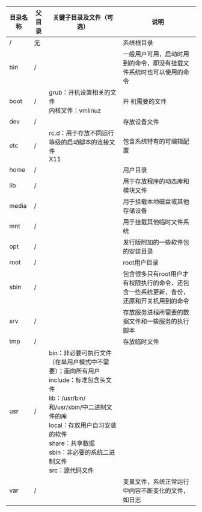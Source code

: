 目录名称|父目录|关键子目录及文件（可选）|说明|
----------|-------|--------|------
/|无||系统根目录|
bin|/||一般用户可用，启动时用到的命令，即没有挂载文件系统时也可以使用的命令
boot|/|grub：开机设置相关的文件</br>内核文件：vmlinuz|开 机需要的文件
dev|/||存放设备文件
etc|/|rc.d：用于存放不同运行等级的启动脚本的连接文件</br>X11|包含系统特有的可编辑配置
home|/||用户目录
lib|/||用于存放程序的动态库和模块文件
media|/||用于挂载本地磁盘或其他存储设备
mnt|/||用于挂载其他临时文件系统
opt|/||发行版附加的一些软件包的安装目录
root|/||root用户目录
sbin|/||包含很多只有root用户才有权限执行的命令，还包含一些系统更新，备份，还原和开关机用到的命令
srv|/||存放服务进程所需要的数据文件和一些服务的执行脚本
tmp|/||存放临时文件
usr|/|bin：非必要可执行文件（在单用户模式中不需要）；面向所有用户</br>include：标准包含头文件</br>lib：/usr/bin/和/usr/sbin/中二进制文件的库</br>local：存放用户自习安装的软件</br>share：共享数据</br>sbin：非必要的系统二进制文件</br>src：源代码文件|
var|/||变量文件，系统正常运行中内容不断变化的文件，如日志